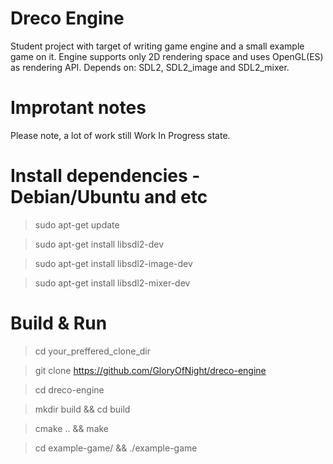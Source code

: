 # Dreco Engine
Student project with target of writing game engine and a small example game on it. Engine supports only 2D rendering space and uses OpenGL(ES) as rendering API. 
Depends on: SDL2, SDL2_image and SDL2_mixer.

# Improtant notes
Please note, a lot of work still Work In Progress state.

# Install dependencies - Debian/Ubuntu and etc
> sudo apt-get update

> sudo apt-get install libsdl2-dev

> sudo apt-get install libsdl2-image-dev

> sudo apt-get install libsdl2-mixer-dev

# Build & Run
> cd your_preffered_clone_dir

> git clone https://github.com/GloryOfNight/dreco-engine

> cd dreco-engine 

> mkdir build && cd build

> cmake .. && make

> cd example-game/ && ./example-game

